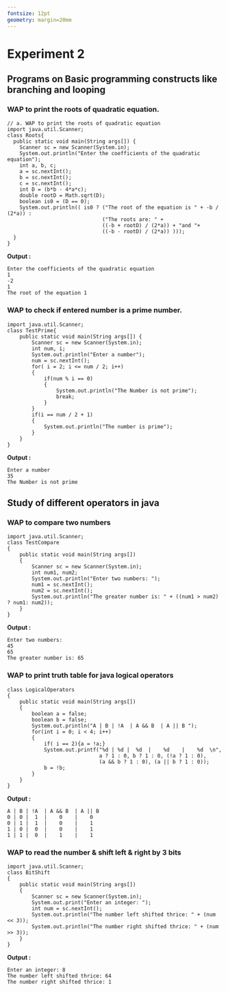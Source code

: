 ```yaml
---
fontsize: 12pt
geometry: margin=20mm
---
```


# Experiment 2 

## Programs on Basic programming constructs like branching and looping
### WAP to print the roots of quadratic equation.
```{.Java .numberLines}
// a. WAP to print the roots of quadratic equation
import java.util.Scanner;
class Roots{
  public static void main(String args[]) {
    Scanner sc = new Scanner(System.in);
    System.out.println("Enter the coefficients of the quadratic equation");
    int a, b, c;
    a = sc.nextInt();
    b = sc.nextInt();
    c = sc.nextInt();
    int D = (b*b - 4*a*c);
    double rootD = Math.sqrt(D);
    boolean is0 = (D == 0);
    System.out.println(( is0 ? ("The root of the equation is " + -b / (2*a)) : 
                               ("The roots are: " + 
                               ((-b + rootD) / (2*a)) + "and "+
                               ((-b - rootD) / (2*a)) )));
  }
}
```
**Output :**
```
Enter the coefficients of the quadratic equation
1
-2
1
The root of the equation 1
```
### WAP to check if entered number is a prime number.
```{.Java .numberLines}
import java.util.Scanner;
class TestPrime{
	public static void main(String args[]) {
		Scanner sc = new Scanner(System.in);
		int num, i;
		System.out.println("Enter a number");
		num = sc.nextInt();
		for( i = 2; i <= num / 2; i++)
		{
			if(num % i == 0)
			{
				System.out.println("The Number is not prime");
				break;
			}
		}
        if(i == num / 2 + 1)
        {
            System.out.println("The number is prime");
        }
	}
}
```
**Output :**
```
Enter a number
35
The Number is not prime
```
## Study of different operators in java
### WAP to compare two numbers
```{.Java .numberLines}
import java.util.Scanner;
class TestCompare
{
    public static void main(String args[])
    {
        Scanner sc = new Scanner(System.in);
        int num1, num2;
        System.out.println("Enter two numbers: ");
        num1 = sc.nextInt();
        num2 = sc.nextInt();
        System.out.println("The greater number is: " + ((num1 > num2) ? num1: num2));
    }
}
```
**Output :**
```
Enter two numbers: 
45
65
The greater number is: 65
```
### WAP to print truth table for java logical operators
```{.Java .numberLines}
class LogicalOperators
{
    public static void main(String args[])
    {
        boolean a = false;
        boolean b = false;
        System.out.println("A | B | !A  | A && B  | A || B ");
        for(int i = 0; i < 4; i++)
        {
            if( i == 2){a = !a;}
            System.out.printf("%d | %d |  %d  |    %d    |    %d  \n", 
                              a ? 1 : 0, b ? 1 : 0, (!a ? 1 : 0), 
                              (a && b ? 1 : 0), (a || b ? 1 : 0));
            b = !b;
        }
    }
}
```
**Output :**
```
A | B | !A  | A && B  | A || B 
0 | 0 |  1  |    0    |    0  
0 | 1 |  1  |    0    |    1
1 | 0 |  0  |    0    |    1  
1 | 1 |  0  |    1    |    1
```
### WAP to read the number & shift left & right by 3 bits
```{.Java .numberLines}
import java.util.Scanner;
class BitShift
{
    public static void main(String args[])
    {
        Scanner sc = new Scanner(System.in);
        System.out.print("Enter an integer: ");
        int num = sc.nextInt();
        System.out.println("The number left shifted thrice: " + (num << 3));
        System.out.println("The number right shifted thrice: " + (num >> 3));
    }
}
```
**Output :**
```
Enter an integer: 8
The number left shifted thrice: 64
The number right shifted thrice: 1
```